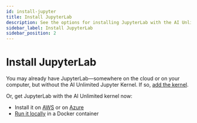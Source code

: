 ```yaml
---
id: install-jupyter
title: Install JupyterLab
description: See the options for installing JupyterLab with the AI Unlimited Jupyter Kernel.
sidebar_label: Install JupyterLab
sidebar_position: 2
---
```


# Install JupyterLab

You may already have JupyterLab&mdash;somewhere on the cloud or on your computer, but without the AI Unlimited Jupyter Kernel. If so, [add the kernel](https://downloads.teradata.com/download/tools/teradata-ai-unlimited-jupyter-kernel).

Or, get JupyterLab with the AI Unlimited kernel now:

- Install it on [AWS](/docs/advanced/jupyterlab/install-jupyterlab-aws.md) or on [Azure](/docs/advanced/jupyterlab/install-jupyterlab-azure.md)
- [Run it locally](/docs/advanced/jupyterlab/run-jupyterlab-docker.md) in a Docker container
